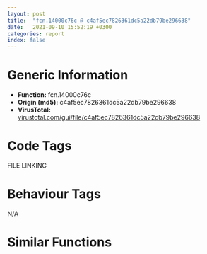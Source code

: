```yaml
---
layout: post
title:  "fcn.14000c76c @ c4af5ec7826361dc5a22db79be296638"
date:   2021-09-10 15:52:19 +0300
categories: report
index: false
---
```


# Generic Information
- **Function:** fcn.14000c76c
- **Origin (md5):** c4af5ec7826361dc5a22db79be296638
- **VirusTotal:** [virustotal.com/gui/file/c4af5ec7826361dc5a22db79be296638][virustotal_ref]

# Code Tags
<span class="tag" id="FILE">FILE</span>
<span class="tag" id="LINKING">LINKING</span>


# Behaviour Tags
<span class="bhv-tag" id="na">N/A</span>

# Similar Functions
<script type="text/javascript" src="https://www.gstatic.com/charts/loader.js"></script>
<script type="text/javascript">

    google.charts.load('current', {'packages':['corechart']});
    google.charts.setOnLoadCallback(drawChart);

    function drawChart() {
    var data = new google.visualization.DataTable();
        data.addColumn('number', 'X');
        data.addColumn('number', 'Y');
        data.addColumn({type: 'string', role: 'tooltip', 'p': {'html': true}});
        data.addColumn({'type': 'string', 'role': 'style'});
        
        data.addRows([
    [-96.98643493652344, -41.15855407714844, '<b><a href="/report/fcn.14000c76c@c4af5ec7826361dc5a22db79be296638">fcn.14000c76c</a><br>@c4af5ec7826361dc5a22db79be296638</b><br>mov rax, rsp<br>mov qword[rax+8], rbx<br>mov qword[rax+0x10], rbp<br>mov qword[rax+0x18], rsi<br>mov qword[rax+0x20], rdi<br>push r14<br>sub rsp, 0x20<br>mov edx, ecx<br>mov ebx, 0x104<br>mov ecx, ebx<br>call fcn.1400112e0<br>mov ecx, ebx<br>mov rdx, rax<br>mov rdi, rax<br>call qword[sym.imp.KERNEL32.dll_GetTempPathW]<br>lea rcx, str.Kernel32.DLL<br>mov esi, eax<br>call qword[sym.imp.KERNEL32.dll_LoadLibraryW]<br>xor r14d, r14d<br>mov rbp, rax<br>test rax, rax<br>je 0x14000c7e6<br>lea rdx, str.GetLongPathNameW<br>mov rcx, rax<br>call qword[sym.imp.KERNEL32.dll_GetProcAddress]<br>test rax, rax<br>je 0x14000c7dd<br>mov r8d, ebx<br>mov rdx, rdi<br>mov rcx, rdi<br>call rax<br>mov esi, eax<br>mov rcx, rbp<br>call qword[sym.imp.KERNEL32.dll_FreeLibrary]<br>sub ebx, esi<br>mov ecx, ebx<br>call fcn.1400114b0<br>mov rbx, qword[rsp+0x30]<br>mov rbp, qword[rsp+0x38]<br>movsxd rax, esi<br>mov rsi, qword[rsp+0x40]<br>mov word[rdi+rax*2], r14w<br>mov rdi, qword[rsp+0x48]<br>add rsp, 0x20<br>pop r14<br>ret <br><eoc> ', 'point { fill-color: #e0440e; }'],
[100.89385986328125, -112.84166717529297, '<b><a href="/report/fcn.14000ac34@c4af5ec7826361dc5a22db79be296638">fcn.14000ac34</a><br>@c4af5ec7826361dc5a22db79be296638</b><br>mov qword[rsp+8], rbx<br>mov qword[rsp+0x10], rbp<br>mov qword[rsp+0x18], rsi<br>push rdi<br>sub rsp, 0x20<br>mov edx, ecx<br>mov edi, 0x104<br>mov ecx, edi<br>call fcn.1400112e0<br>mov rcx, qword[0x14001e44c]<br>mov r8d, edi<br>mov rdx, rax<br>mov rsi, rax<br>call qword[sym.imp.KERNEL32.dll_GetModuleFileNameW]<br>lea rdx, str._<br>mov rcx, rsi<br>mov ebx, eax<br>call sub.msvcrt.dll_wcscmp<br>xor ebp, ebp<br>test eax, eax<br>jne 0x14000ac98<br>add ebx, 0xfffffffc<br>lea rdx, [rsi+8]<br>mov rcx, rsi<br>movsxd r8, ebx<br>add r8, r8<br>call sub.msvcrt.dll_memmove<br>sub edi, ebx<br>mov ecx, edi<br>call fcn.1400114b0<br>movsxd rax, ebx<br>mov rbx, qword[rsp+0x30]<br>mov word[rsi+rax*2], bp<br>mov rbp, qword[rsp+0x38]<br>mov rsi, qword[rsp+0x40]<br>add rsp, 0x20<br>pop rdi<br>ret <br><eoc> ', 'null'],
[-25.307701110839844, 156.72328186035156, '<b><a href="/report/fcn.14000ff80@c4af5ec7826361dc5a22db79be296638">fcn.14000ff80</a><br>@c4af5ec7826361dc5a22db79be296638</b><br>mov qword[rsp+8], rbx<br>mov qword[rsp+0x10], rsi<br>mov qword[rsp+0x18], rdi<br>push r14<br>sub rsp, 0x20<br>movsxd rsi, edx<br>mov edx, 8<br>mov ebx, ecx<br>mov rcx, qword[0x14001e444]<br>mov rdi, r8<br>lea r8d, [rdx+0x58]<br>call qword[sym.imp.KERNEL32.dll_HeapAlloc]<br>mov r8, rsi<br>mov edx, 8<br>and qword[rax+0x18], 0<br>mov dword[rax], ebx<br>mov qword[rax+0x20], rdi<br>mov dword[rax+4], esi<br>mov qword[rax+8], rsi<br>mov rcx, qword[0x14001e444]<br>shl r8, 3<br>mov r14, rax<br>call qword[sym.imp.KERNEL32.dll_HeapAlloc]<br>lea rcx, [r14+0x38]<br>mov qword[r14+0x10], rax<br>call qword[sym.imp.KERNEL32.dll_InitializeCriticalSection]<br>mov rbx, qword[rsp+0x30]<br>mov rsi, qword[rsp+0x38]<br>mov rdi, qword[rsp+0x40]<br>mov rax, r14<br>add rsp, 0x20<br>pop r14<br>ret <br><eoc> ', 'null'],
[172.57257080078125, 85.04021453857422, '<b><a href="/report/fcn.14000a1a4@c4af5ec7826361dc5a22db79be296638">fcn.14000a1a4</a><br>@c4af5ec7826361dc5a22db79be296638</b><br>mov rax, rsp<br>mov qword[rax+8], rbx<br>mov qword[rax+0x10], rsi<br>mov qword[rax+0x18], rdi<br>push rbp<br>push r12<br>push r13<br>push r14<br>push r15<br>lea rbp, [rax-0x198]<br>sub rsp, 0x270<br>xor r13d, r13d<br>mov r12d, r8d<br>mov rsi, rdx<br>cmp dword[0x14001e5bc], r13d<br>mov r15, rcx<br>jne 0x14000a1f1<br>xor ecx, ecx<br>mov dword[0x14001e5bc], 1<br>call qword[sym.imp.OLE32.DLL_CoInitialize]<br>xor edx, edx<br>lea rcx, [rsp+0x20]<br>lea r8d, [rdx+0x40]<br>call sub.msvcrt.dll_memset<br>lea rcx, [str.SHELL32.DLL]<br>mov ebx, r13d<br>call qword[sym.imp.KERNEL32.dll_LoadLibraryW]<br>mov edi, 0x104<br>mov r14, rax<br>test rax, rax<br>je 0x14000a332<br>lea rdx, str.SHBrowseForFolderW<br>mov rcx, rax<br>call qword[sym.imp.KERNEL32.dll_GetProcAddress]<br>lea rdx, [str.SHGetPathFromIDListW]<br>mov rcx, r14<br>mov r13, rax<br>call qword[sym.imp.KERNEL32.dll_GetProcAddress]<br>lea rdx, [0x1400175f4]<br>test rsi, rsi<br>lea r8d, [rdi-1]<br>lea rcx, [rsp+0x60]<br>cmovne rdx, rsi<br>mov qword[rbp+0x1b8], rax<br>call sub.msvcrt.dll_wcsncpy<br>lea rcx, [rsp+0x60]<br>xor esi, esi<br>mov word[rbp+0x166], si<br>call sub.msvcrt.dll_wcslen<br>lea ecx, [rsi+0x5c]<br>cmp eax, 3<br>jle 0x14000a291<br>cdqe <br>cmp word[rsp+rax*2+0x5e], cx<br>jne 0x14000a291<br>mov word[rsp+rax*2+0x5e], si<br>mov qword[rsp+0x38], r15<br>call fcn.14000a9cc<br>mov ecx, 1<br>mov qword[rsp+0x20], rax<br>lea rax, [0x14000a148]<br>mov dword[rsp+0x40], 0x50<br>mov qword[rsp+0x48], rax<br>lea rax, [rsp+0x60]<br>mov qword[rsp+0x50], rax<br>call fcn.14000aab4<br>lea rcx, [rsp+0x20]<br>call r13<br>xor ecx, ecx<br>mov r15, rax<br>call fcn.14000aab4<br>xor r13d, r13d<br>test r15, r15<br>je 0x14000a325<br>mov edx, r12d<br>mov ecx, edi<br>call fcn.1400112e0<br>mov rcx, r15<br>mov rdx, rax<br>mov rsi, rax<br>mov word[rax], r13w<br>call qword[rbp+0x1b8]<br>mov rcx, r15<br>call qword[sym.imp.OLE32.DLL_CoTaskMemFree]<br>mov rcx, rsi<br>call sub.msvcrt.dll_wcslen<br>lea ecx, [r13+0x5c]<br>mov rbx, rax<br>cdqe <br>cmp word[rsi+rax*2-2], cx<br>je 0x14000a325<br>mov dword[rsi+rax*2], ecx<br>inc ebx<br>mov rcx, r14<br>call qword[sym.imp.KERNEL32.dll_FreeLibrary]<br>test ebx, ebx<br>jne 0x14000a340<br>mov edx, r12d<br>mov ecx, edi<br>call fcn.1400112e0<br>mov word[rax], r13w<br>sub edi, ebx<br>mov ecx, edi<br>call fcn.1400114b0<br>lea r11, [rsp+0x270]<br>mov rbx, qword[r11+0x30]<br>mov rsi, qword[r11+0x38]<br>mov rdi, qword[r11+0x40]<br>mov rsp, r11<br>pop r15<br>pop r14<br>pop r13<br>pop r12<br>pop rbp<br>ret <br><eoc> ', 'null'],

        ]);

    var options = {
        title: 'Similarity Plot',
        legend: 'none',
        colors: ['#dedbd9', '#e6693e', '#ec8f6e', '#f3b49f', '#f6c7b6'],
        tooltip: {isHtml: true, trigger: 'both'},
        explorer: {
        actions: ["dragToZoom", "rightClickToReset"],
        },
        chartArea: {
        width: '80%',
        height: '80%'
        },
        width: '100%',
        height: '100%'
    };

    var chart = new google.visualization.ScatterChart(document.getElementById('chart_div'));

    chart.draw(data, options);
    }
    
</script>


<div id="chart_div" style="width: 100%px; height: 100%;"></div>

# Disassembled Code
{% highlight nasm %}

mov rax, rsp
mov qword[rax+8], rbx
mov qword[rax+0x10], rbp
mov qword[rax+0x18], rsi
mov qword[rax+0x20], rdi
push r14
sub rsp, 0x20
mov edx, ecx
mov ebx, 0x104
mov ecx, ebx
call fcn.1400112e0
mov ecx, ebx
mov rdx, rax
mov rdi, rax
call qword[sym.imp.KERNEL32.dll_GetTempPathW]
lea rcx, str.Kernel32.DLL
mov esi, eax
call qword[sym.imp.KERNEL32.dll_LoadLibraryW]
xor r14d, r14d
mov rbp, rax
test rax, rax
je 0x14000c7e6
lea rdx, str.GetLongPathNameW
mov rcx, rax
call qword[sym.imp.KERNEL32.dll_GetProcAddress]
test rax, rax
je 0x14000c7dd
mov r8d, ebx
mov rdx, rdi
mov rcx, rdi
call rax
mov esi, eax
mov rcx, rbp
call qword[sym.imp.KERNEL32.dll_FreeLibrary]
sub ebx, esi
mov ecx, ebx
call fcn.1400114b0
mov rbx, qword[rsp+0x30]
mov rbp, qword[rsp+0x38]
movsxd rax, esi
mov rsi, qword[rsp+0x40]
mov word[rdi+rax*2], r14w
mov rdi, qword[rsp+0x48]
add rsp, 0x20
pop r14
ret

{% endhighlight %}

[virustotal_ref]: https://www.virustotal.com/gui/file/c4af5ec7826361dc5a22db79be296638